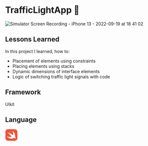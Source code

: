 
# TrafficLightApp 🚦
 

![Simulator Screen Recording - iPhone 13 - 2022-09-19 at 18 41 02](https://user-images.githubusercontent.com/104303173/191057979-0c79dd0d-823e-47d7-8525-2ca4292ae545.gif)

## Lessons Learned

In this project  I learned, how to: 

- Placement of elements using constraints
- Placing elements using stacks
- Dynamic dimensions of interface elements
- Logic of switching traffic light signals with code



## Framework 
UIkit



## Language

<a href="https://developer.apple.com/swift/" target="_blank" rel="noreferrer"> <img src="https://raw.githubusercontent.com/devicons/devicon/master/icons/swift/swift-original.svg" alt="swift" width="40" height="40"/>
